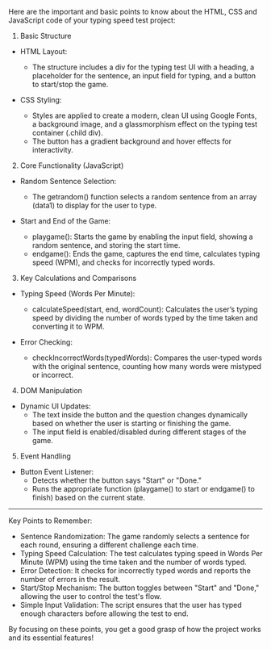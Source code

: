 Here are the important and basic points to know about the HTML, CSS and JavaScript code of your typing speed test project:

1. Basic Structure

- HTML Layout:
  - The structure includes a div for the typing test UI with a heading, a placeholder for the sentence, an input field for typing, and a button to start/stop the game.

- CSS Styling:
  - Styles are applied to create a modern, clean UI using Google Fonts, a background image, and a glassmorphism effect on the typing test container (.child div).
  - The button has a gradient background and hover effects for interactivity.

2. Core Functionality (JavaScript)

- Random Sentence Selection: 
  - The getrandom() function selects a random sentence from an array (data1) to display for the user to type.

- Start and End of the Game:
  - playgame(): Starts the game by enabling the input field, showing a random sentence, and storing the start time.
  - endgame(): Ends the game, captures the end time, calculates typing speed (WPM), and checks for incorrectly typed words.

3. Key Calculations and Comparisons

- Typing Speed (Words Per Minute):
  - calculateSpeed(start, end, wordCount): Calculates the user’s typing speed by dividing the number of words typed by the time taken and converting it to WPM.

- Error Checking:
  - checkIncorrectWords(typedWords): Compares the user-typed words with the original sentence, counting how many words were mistyped or incorrect.

 4. DOM Manipulation

- Dynamic UI Updates:
  - The text inside the button and the question changes dynamically based on whether the user is starting or finishing the game.
  - The input field is enabled/disabled during different stages of the game.

 5. Event Handling

- Button Event Listener:
  - Detects whether the button says "Start" or "Done."
  - Runs the appropriate function (playgame() to start or endgame() to finish) based on the current state.

---

 Key Points to Remember:

- Sentence Randomization: The game randomly selects a sentence for each round, ensuring a different challenge each time.
- Typing Speed Calculation: The test calculates typing speed in Words Per Minute (WPM) using the time taken and the number of words typed.
- Error Detection: It checks for incorrectly typed words and reports the number of errors in the result.
- Start/Stop Mechanism: The button toggles between "Start" and "Done," allowing the user to control the test's flow.
- Simple Input Validation: The script ensures that the user has typed enough characters before allowing the test to end.

By focusing on these points, you get a good grasp of how the project works and its essential features!
